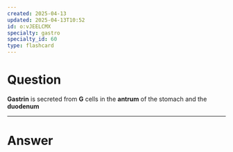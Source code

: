 ```yaml
---
created: 2025-04-13
updated: 2025-04-13T10:52
id: o:vJEELCMX
specialty: gastro
specialty_id: 60
type: flashcard
---
```


# Question
**Gastrin** is secreted from **G** cells in the **antrum** of the stomach and the **duodenum**

---

# Answer
